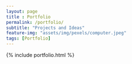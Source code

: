 ```yaml
--- 
layout: page
title : Portfolio 
permalink: /portfolio/
subtitle: "Projects and Ideas" 
feature-img: "assets/img/pexels/computer.jpeg"
tags: [Portfolio]
---
```


{% include portfolio.html %}
